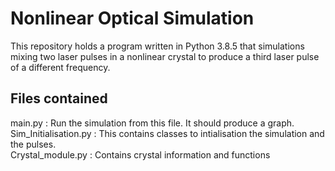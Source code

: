 # Nonlinear Optical Simulation

This repository holds a program written in Python 3.8.5 that simulations mixing 
two laser pulses in a nonlinear crystal to produce a third laser pulse of a 
different frequency.

## Files contained

main.py : Run the simulation from this file. It should produce a graph.  
Sim_Initialisation.py : This contains classes to intialisation the simulation and the pulses.   
Crystal_module.py : Contains crystal information and functions

